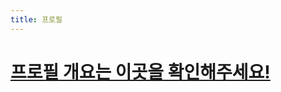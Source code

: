 ```yaml
---
title: 프로필
---
```


# [프로필 개요는 이곳을 확인해주세요!](https://55yong.notion.site/69bfd4afd72640f68c08665ac3a3cd08)
